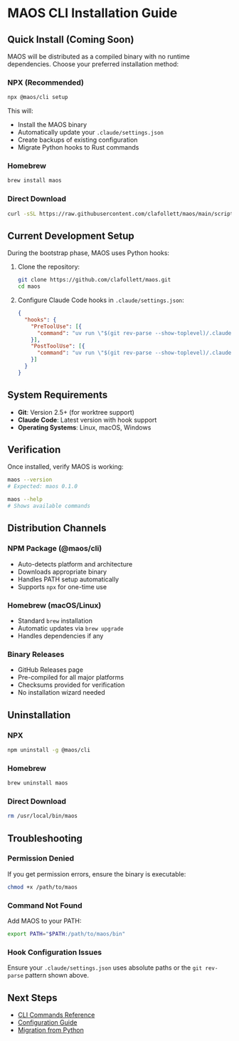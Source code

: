 # MAOS CLI Installation Guide

## Quick Install (Coming Soon)

MAOS will be distributed as a compiled binary with no runtime dependencies. Choose your preferred installation method:

### NPX (Recommended)
```bash
npx @maos/cli setup
```

This will:
- Install the MAOS binary
- Automatically update your `.claude/settings.json`
- Create backups of existing configuration
- Migrate Python hooks to Rust commands

### Homebrew
```bash
brew install maos
```

### Direct Download
```bash
curl -sSL https://raw.githubusercontent.com/clafollett/maos/main/scripts/install.sh | sh
```

## Current Development Setup

During the bootstrap phase, MAOS uses Python hooks:

1. Clone the repository:
   ```bash
   git clone https://github.com/clafollett/maos.git
   cd maos
   ```

2. Configure Claude Code hooks in `.claude/settings.json`:
   ```json
   {
     "hooks": {
       "PreToolUse": [{
         "command": "uv run \"$(git rev-parse --show-toplevel)/.claude/hooks/pre_tool_use.py\""
       }],
       "PostToolUse": [{
         "command": "uv run \"$(git rev-parse --show-toplevel)/.claude/hooks/post_tool_use.py\""
       }]
     }
   }
   ```

## System Requirements

- **Git**: Version 2.5+ (for worktree support)
- **Claude Code**: Latest version with hook support
- **Operating Systems**: Linux, macOS, Windows

## Verification

Once installed, verify MAOS is working:

```bash
maos --version
# Expected: maos 0.1.0

maos --help
# Shows available commands
```

## Distribution Channels

### NPM Package (@maos/cli)
- Auto-detects platform and architecture
- Downloads appropriate binary
- Handles PATH setup automatically
- Supports `npx` for one-time use

### Homebrew (macOS/Linux)
- Standard `brew` installation
- Automatic updates via `brew upgrade`
- Handles dependencies if any

### Binary Releases
- GitHub Releases page
- Pre-compiled for all major platforms
- Checksums provided for verification
- No installation wizard needed

## Uninstallation

### NPX
```bash
npm uninstall -g @maos/cli
```

### Homebrew
```bash
brew uninstall maos
```

### Direct Download
```bash
rm /usr/local/bin/maos
```

## Troubleshooting

### Permission Denied
If you get permission errors, ensure the binary is executable:
```bash
chmod +x /path/to/maos
```

### Command Not Found
Add MAOS to your PATH:
```bash
export PATH="$PATH:/path/to/maos/bin"
```

### Hook Configuration Issues
Ensure your `.claude/settings.json` uses absolute paths or the `git rev-parse` pattern shown above.

## Next Steps

- [CLI Commands Reference](./commands.md)
- [Configuration Guide](./configuration.md)
- [Migration from Python](./migration.md)